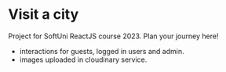 # Visit a city

Project for SoftUni ReactJS course 2023.
Plan your journey here!

- interactions for guests, logged in users and admin.
- images uploaded in cloudinary service.
